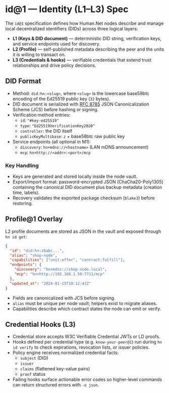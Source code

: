 # id@1 — Identity (L1–L3) Spec

The `id@1` specification defines how Human.Net nodes describe and manage local
decentralized identifiers (DIDs) across three logical layers:

- **L1 (Keys & DID document)** — deterministic DID string, verification keys,
  and service endpoints used for discovery.
- **L2 (Profile)** — self-published metadata describing the peer and the units
  it is willing to transact on.
- **L3 (Credentials & hooks)** — verifiable credentials that extend trust
  relationships and drive policy decisions.

## DID Format

- Method: `did:hn:<slug>`, where `<slug>` is the lowercase base58btc encoding
  of the Ed25519 public key (`32` bytes).
- DID document is serialized with [RFC 8785](https://www.rfc-editor.org/rfc/rfc8785)
  JSON Canonicalization Scheme (JCS) before hashing or signing.
- Verification method entries:
  - `id`: `"#key-ed25519"`
  - `type`: `"Ed25519VerificationKey2020"`
  - `controller`: the DID itself
  - `publicKeyMultibase`: `z` + base58btc raw public key
- Service endpoints (all optional in M1):
  - `discovery`: `hn+mdns://<hostname>` (LAN mDNS announcement)
  - `mcp`: `hn+http://<addr>:<port>/mcp`

### Key Handling

- Keys are generated and stored locally inside the node vault.
- Export/import format: password-encrypted JSON (ChaCha20-Poly1305) containing
  the canonical DID document plus backup metadata (creation time, labels).
- Recovery validates the exported package checksum (`blake3`) before restoring.

## Profile@1 Overlay

L2 profile documents are stored as JSON in the vault and exposed through
`hn id get`:

```json
{
  "id": "did:hn:z8abc...",
  "alias": "shop-node",
  "capabilities": ["unit:offer", "contract:fulfill"],
  "endpoints": {
    "discovery": "hn+mdns://shop-node.local",
    "mcp": "hn+http://192.168.1.50:7711/mcp"
  },
  "updated_at": "2024-01-15T10:12:43Z"
}
```

- Fields are canonicalized with JCS before signing.
- `alias` must be unique per node vault; helpers exist to migrate aliases.
- Capabilities describe which contract states the node can emit or verify.

## Credential Hooks (L3)

- Credential store accepts W3C Verifiable Credential JWTs or LD proofs.
- Hooks defined per credential type (e.g. `know-your-peer@1`) run during
  `hn id verify` to check expirations, revocation lists, or issuer policies.
- Policy engine receives normalized credential facts:
  - `subject` (DID)
  - `issuer`
  - `claims` (flattened key-value pairs)
  - `proof` status
- Failing hooks surface actionable error codes so higher-level commands can
  return structured errors with `-o json`.
